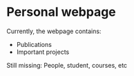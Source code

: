 # Personal webpage

Currently, the webpage contains: 
- Publications
- Important projects 

Still missing: People, student, courses, etc